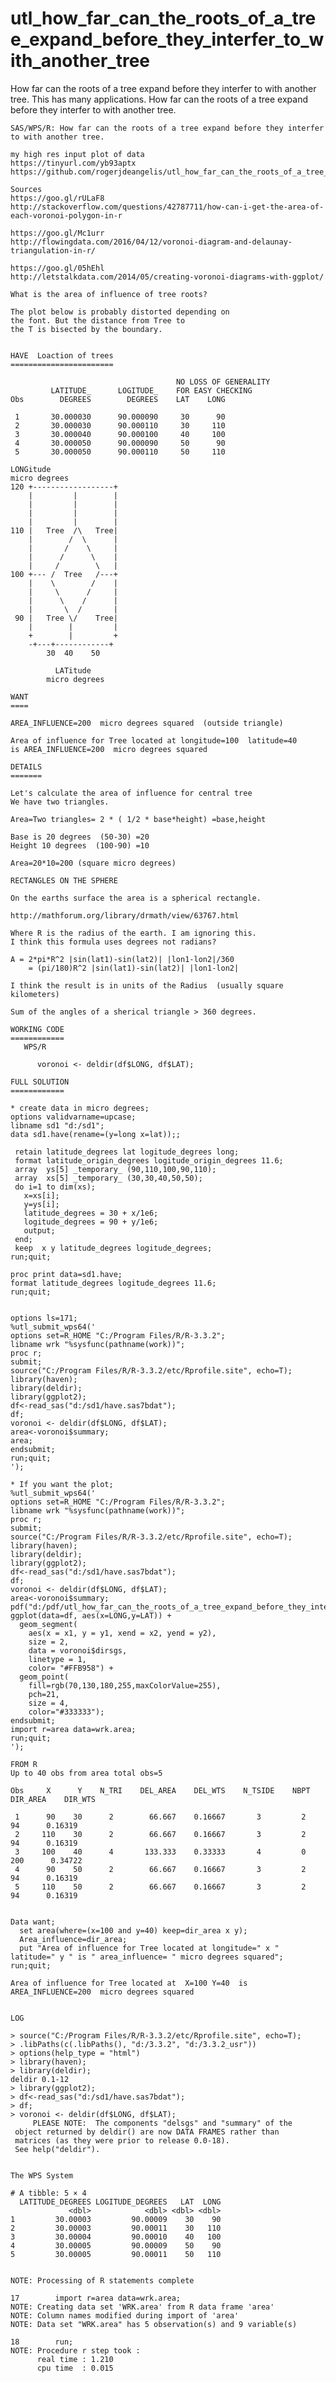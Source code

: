 # utl_how_far_can_the_roots_of_a_tree_expand_before_they_interfer_to_with_another_tree
How far can the roots of a tree expand before they interfer to with another tree. This has many applications. 
    How far can the roots of a tree expand before they interfer to with another tree.

    SAS/WPS/R: How far can the roots of a tree expand before they interfer to with another tree.

    my high res input plot of data
    https://tinyurl.com/yb93aptx
    https://github.com/rogerjdeangelis/utl_how_far_can_the_roots_of_a_tree_expand_before_they_interfer_to_with_another_tree/blob/master/utl_how_far_can_the_roots_of_a_tree_expand_before_they_interfer_to_with_another_tree.pdf

    Sources
    https://goo.gl/rULaF8
    http://stackoverflow.com/questions/42787711/how-can-i-get-the-area-of-each-voronoi-polygon-in-r

    https://goo.gl/Mc1urr
    http://flowingdata.com/2016/04/12/voronoi-diagram-and-delaunay-triangulation-in-r/

    https://goo.gl/05hEhl
    http://letstalkdata.com/2014/05/creating-voronoi-diagrams-with-ggplot/

    What is the area of influence of tree roots?

    The plot below is probably distorted depending on
    the font. But the distance from Tree to
    the T is bisected by the boundary.


    HAVE  Loaction of trees
    =======================

                                         NO LOSS OF GENERALITY
             LATITUDE_      LOGITUDE_    FOR EASY CHECKING
    Obs        DEGREES        DEGREES    LAT    LONG

     1       30.000030      90.000090     30      90
     2       30.000030      90.000110     30     110
     3       30.000040      90.000100     40     100
     4       30.000050      90.000090     50      90
     5       30.000050      90.000110     50     110

    LONGitude
    micro degrees
    120 +------------------+
        |         |        |
        |         |        |
        |         |        |
        |         |        |
    110 |   Tree  /\   Tree|
        |        /  \      |
        |       /    \     |
        |      /      \    |
        |     /        \   |
    100 +--- /  Tree   /---+
        |    \        /    |
        |     \      /     |
        |      \    /      |
        |       \  /       |
     90 |   Tree \/    Tree|
        |        |         |
        +        |         +
        -+---+------------+
            30  40    50

              LATitude
            micro degrees

    WANT
    ====

    AREA_INFLUENCE=200  micro degrees squared  (outside triangle)

    Area of influence for Tree located at longitude=100  latitude=40
    is AREA_INFLUENCE=200  micro degrees squared

    DETAILS
    =======

    Let's calculate the area of influence for central tree
    We have two triangles.

    Area=Two triangles= 2 * ( 1/2 * base*height) =base,height

    Base is 20 degrees  (50-30) =20
    Height 10 degrees  (100-90) =10

    Area=20*10=200 (square micro degrees)

    RECTANGLES ON THE SPHERE

    On the earths surface the area is a spherical rectangle.

    http://mathforum.org/library/drmath/view/63767.html

    Where R is the radius of the earth. I am ignoring this.
    I think this formula uses degrees not radians?

    A = 2*pi*R^2 |sin(lat1)-sin(lat2)| |lon1-lon2|/360
        = (pi/180)R^2 |sin(lat1)-sin(lat2)| |lon1-lon2|

    I think the result is in units of the Radius  (usually square kilometers)

    Sum of the angles of a sherical triangle > 360 degrees.

    WORKING CODE
    ============
       WPS/R

          voronoi <- deldir(df$LONG, df$LAT);

    FULL SOLUTION
    ============

    * create data in micro degrees;
    options validvarname=upcase;
    libname sd1 "d:/sd1";
    data sd1.have(rename=(y=long x=lat));;

     retain latitude_degrees lat logitude_degrees long;
     format latitude_origin_degrees logitude_origin_degrees 11.6;
     array  ys[5] _temporary_ (90,110,100,90,110);
     array  xs[5] _temporary_ (30,30,40,50,50);
     do i=1 to dim(xs);
       x=xs[i];
       y=ys[i];
       latitude_degrees = 30 + x/1e6;
       logitude_degrees = 90 + y/1e6;
       output;
     end;
     keep  x y latitude_degrees logitude_degrees;
    run;quit;

    proc print data=sd1.have;
    format latitude_degrees logitude_degrees 11.6;
    run;quit;


    options ls=171;
    %utl_submit_wps64('
    options set=R_HOME "C:/Program Files/R/R-3.3.2";
    libname wrk "%sysfunc(pathname(work))";
    proc r;
    submit;
    source("C:/Program Files/R/R-3.3.2/etc/Rprofile.site", echo=T);
    library(haven);
    library(deldir);
    library(ggplot2);
    df<-read_sas("d:/sd1/have.sas7bdat");
    df;
    voronoi <- deldir(df$LONG, df$LAT);
    area<-voronoi$summary;
    area;
    endsubmit;
    run;quit;
    ');

    * If you want the plot;
    %utl_submit_wps64('
    options set=R_HOME "C:/Program Files/R/R-3.3.2";
    libname wrk "%sysfunc(pathname(work))";
    proc r;
    submit;
    source("C:/Program Files/R/R-3.3.2/etc/Rprofile.site", echo=T);
    library(haven);
    library(deldir);
    library(ggplot2);
    df<-read_sas("d:/sd1/have.sas7bdat");
    df;
    voronoi <- deldir(df$LONG, df$LAT);
    area<-voronoi$summary;
    pdf("d:/pdf/utl_how_far_can_the_roots_of_a_tree_expand_before_they_interfer_to_with_another_tree.pdf");
    ggplot(data=df, aes(x=LONG,y=LAT)) +
      geom_segment(
        aes(x = x1, y = y1, xend = x2, yend = y2),
        size = 2,
        data = voronoi$dirsgs,
        linetype = 1,
        color= "#FFB958") +
      geom_point(
        fill=rgb(70,130,180,255,maxColorValue=255),
        pch=21,
        size = 4,
        color="#333333");
    endsubmit;
    import r=area data=wrk.area;
    run;quit;
    ');

    FROM R
    Up to 40 obs from area total obs=5

    Obs     X      Y    N_TRI    DEL_AREA    DEL_WTS    N_TSIDE    NBPT    DIR_AREA    DIR_WTS

     1      90    30      2        66.667    0.16667       3         2         94      0.16319
     2     110    30      2        66.667    0.16667       3         2         94      0.16319
     3     100    40      4       133.333    0.33333       4         0        200      0.34722
     4      90    50      2        66.667    0.16667       3         2         94      0.16319
     5     110    50      2        66.667    0.16667       3         2         94      0.16319


    Data want;
      set area(where=(x=100 and y=40) keep=dir_area x y);
      Area_influence=dir_area;
      put "Area of influence for Tree located at longitude=" x " latitude=" y " is " area_influence= " micro degrees squared";
    run;quit;

    Area of influence for Tree located at  X=100 Y=40  is AREA_INFLUENCE=200  micro degrees squared


    LOG

    > source("C:/Program Files/R/R-3.3.2/etc/Rprofile.site", echo=T);
    > .libPaths(c(.libPaths(), "d:/3.3.2", "d:/3.3.2_usr"))
    > options(help_type = "html")
    > library(haven);
    > library(deldir);
    deldir 0.1-12
    > library(ggplot2);
    > df<-read_sas("d:/sd1/have.sas7bdat");
    > df;
    > voronoi <- deldir(df$LONG, df$LAT);
         PLEASE NOTE:  The components "delsgs" and "summary" of the
     object returned by deldir() are now DATA FRAMES rather than
     matrices (as they were prior to release 0.0-18).
     See help("deldir").


    The WPS System

    # A tibble: 5 × 4
      LATITUDE_DEGREES LOGITUDE_DEGREES   LAT  LONG
                 <dbl>            <dbl> <dbl> <dbl>
    1         30.00003         90.00009    30    90
    2         30.00003         90.00011    30   110
    3         30.00004         90.00010    40   100
    4         30.00005         90.00009    50    90
    5         30.00005         90.00011    50   110


    NOTE: Processing of R statements complete

    17        import r=area data=wrk.area;
    NOTE: Creating data set 'WRK.area' from R data frame 'area'
    NOTE: Column names modified during import of 'area'
    NOTE: Data set "WRK.area" has 5 observation(s) and 9 variable(s)

    18        run;
    NOTE: Procedure r step took :
          real time : 1.210
          cpu time  : 0.015



